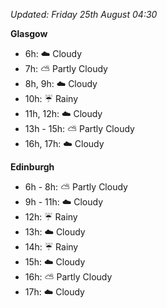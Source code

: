 *Updated: Friday 25th August 04:30*

**Glasgow**

* 6h: :cloud: Cloudy
* 7h: :partly_sunny: Partly Cloudy
* 8h, 9h: :cloud: Cloudy
* 10h: :umbrella: Rainy
* 11h, 12h: :cloud: Cloudy
* 13h - 15h: :partly_sunny: Partly Cloudy
* 16h, 17h: :cloud: Cloudy

**Edinburgh**

* 6h - 8h: :partly_sunny: Partly Cloudy
* 9h - 11h: :cloud: Cloudy
* 12h: :umbrella: Rainy
* 13h: :cloud: Cloudy
* 14h: :umbrella: Rainy
* 15h: :cloud: Cloudy
* 16h: :partly_sunny: Partly Cloudy
* 17h: :cloud: Cloudy
